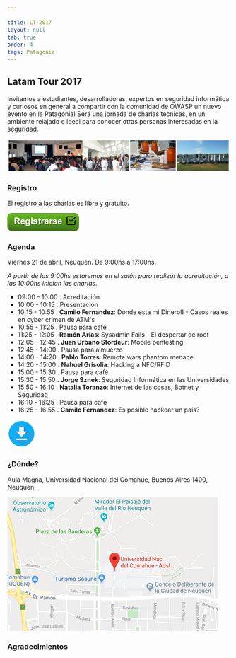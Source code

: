 ```yaml
---

title: LT-2017
layout: null
tab: true
order: 4
tags: Patagonia
---
```


## Latam Tour 2017

Invitamos a estudiantes, desarrolladores, expertos en seguridad informática y curiosos en general a compartir con la comunidad de OWASP un nuevo evento en la Patagonia! Será una jornada de charlas técnicas, en un ambiente relajado e ideal para conocer otras personas interesadas en la seguridad.

![Latam Tour](assets/images/LatamTour/Banner.png)

### Registro

El registro a las charlas es libre y gratuito.

[![Registrarse](assets/images/LatamTour/Registrarse.png)](https://owasp-patagonia-latamtour17.eventbrite.com/)


### Agenda 

Viernes 21 de abril, Neuquén. De 9:00hs a 17:00hs.

*A partir de las 9:00hs estaremos en el salón para realizar la acreditación, a las 10:00hs inician las charlas.*


  - 09:00 - 10:00 . Acreditación 
  - 10:00 - 10:15 . Presentación 
  - 10:15 - 10:55 . **Camilo Fernandez**: Donde esta mi Dinero!! - Casos reales en cyber crimen de ATM's
  - 10:55 - 11:25 . Pausa para café 
  - 11:25 - 12:05 . **Ramón Arias**: Sysadmin Fails - El despertar de root
  - 12:05 - 12:45 . **Juan Urbano Stordeur**: Mobile pentesting 
  - 12:45 - 14:00 . Pausa para almuerzo 
  - 14:00 - 14:20 . **Pablo Torres**: Remote wars phantom menace
  - 14:20 - 15:00 . **Nahuel Grisolía**: Hacking a NFC/RFID
  - 15:00 - 15:30 . Pausa para café 
  - 15:30 - 15:50 . **Jorge Sznek**: Seguridad Informática en las Universidades 
  - 15:50 - 16:10 . **Natalia Toranzo**: Internet de las cosas, Botnet y Seguridad
  - 16:10 - 16:25 . Pausa para café 
  - 16:25 - 16:55 . **Camilo Fernandez**: Es posible hackear un país? 

[![Descargar](assets/images/LatamTour/Descargar.png)](assets/images/LatamTour/2017/agenda2017.png)

### ¿Dónde?

Aula Magna, Universidad Nacional del Comahue, Buenos Aires 1400, Neuquén.

[![Mapa Universidad del Comahue](assets/images/LatamTour/MapaUniversidadComahue.png)](https://www.google.com.ar/maps/place/Universidad+Nac+del+Comahue+-+Adsl+Aulas+Rectorado/@-38.9408425,-68.0574274,15.5z/data=!4m5!3m4!1s0x960a33dd048367a9:0xf927f0d9182236e8!8m2!3d-38.9401499!4d-68.0573579)


### Agradecimientos


